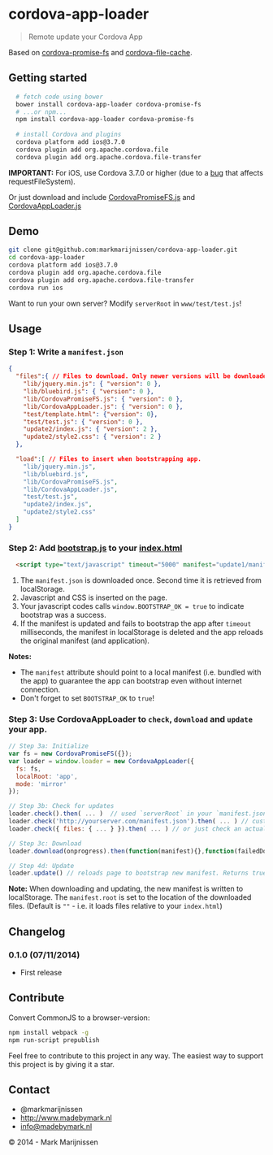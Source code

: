 cordova-app-loader
==========
> Remote update your Cordova App

Based on [cordova-promise-fs](https://github.com/markmarijnissen/cordova-promise-fs) and [cordova-file-cache](https://github.com/markmarijnissen/cordova-file-cache).

## Getting started

```bash
  # fetch code using bower
  bower install cordova-app-loader cordova-promise-fs
  # ...or npm...
  npm install cordova-app-loader cordova-promise-fs
  
  # install Cordova and plugins
  cordova platform add ios@3.7.0
  cordova plugin add org.apache.cordova.file
  cordova plugin add org.apache.cordova.file-transfer
```

**IMPORTANT:** For iOS, use Cordova 3.7.0 or higher (due to a [bug](https://github.com/AppGyver/steroids/issues/534) that affects requestFileSystem).

Or just download and include [CordovaPromiseFS.js](https://raw.githubusercontent.com/markmarijnissen/cordova-promise-fs/master/dist/CordovaPromiseFS.js) and [CordovaAppLoader.js](https://raw.githubusercontent.com/markmarijnissen/cordova-app-loader/master/www/lib/CordovaAppLoader.js)

## Demo

```bash
git clone git@github.com:markmarijnissen/cordova-app-loader.git
cd cordova-app-loader
cordova platform add ios@3.7.0
cordova plugin add org.apache.cordova.file
cordova plugin add org.apache.cordova.file-transfer
cordova run ios
```

Want to run your own server? Modify `serverRoot` in `www/test/test.js`!

## Usage

### Step 1: Write a `manifest.json`
```json
{
  "files":{ // Files to download. Only newer versions will be downloaded!
    "lib/jquery.min.js": { "version": 0 },
    "lib/bluebird.js": { "version": 0 },
    "lib/CordovaPromiseFS.js": { "version": 0 },
    "lib/CordovaAppLoader.js": { "version": 0 },
    "test/template.html": {"version": 0},
    "test/test.js": { "version": 0 },
    "update2/index.js": { "version": 2 },
    "update2/style2.css": { "version": 2 }
  }, 

  "load":[ // Files to insert when bootstrapping app.
    "lib/jquery.min.js",
    "lib/bluebird.js",
    "lib/CordovaPromiseFS.js",
    "lib/CordovaAppLoader.js",
    "test/test.js",
    "update2/index.js",
    "update2/style2.css"
  ]
}
```

### Step 2: Add [bootstrap.js](https://raw.githubusercontent.com/markmarijnissen/cordova-app-loader/master/www/bootstrap.js) to your [index.html](https://raw.githubusercontent.com/markmarijnissen/cordova-app-loader/master/www/index.html)

```html
  <script type="text/javascript" timeout="5000" manifest="update1/manifest.json" src="bootstrap.js"></script>
```

1. The `manifest.json` is downloaded once. Second time it is retrieved from localStorage.
2. Javascript and CSS is inserted on the page.
3. Your javascript codes calls `window.BOOTSTRAP_OK = true` to indicate bootstrap was a success.
4. If the manifest is updated and fails to bootstrap the app after `timeout` milliseconds, the manifest in localStorage is deleted and the app reloads the original manifest (and application).

**Notes:**
* The `manifest` attribute should point to a local manifest (i.e. bundled with the app) to guarantee the app can bootstrap even without internet connection.
* Don't forget to set `BOOTSTRAP_OK` to `true`!

### Step 3: Use CordovaAppLoader to `check`, `download` and `update` your app.
```javascript
// Step 3a: Initialize
var fs = new CordovaPromiseFS({});
var loader = window.loader = new CordovaAppLoader({
  fs: fs,
  localRoot: 'app',
  mode: 'mirror'
});

// Step 3b: Check for updates
loader.check().then( ... )  // used `serverRoot` in your `manifest.json`
loader.check('http://yourserver.com/manifest.json').then( ... ) // custom `manifest.json` url
loader.check({ files: { ... } }).then( ... ) // or just check an actual Manifest object.

// Step 3c: Download
loader.download(onprogress).then(function(manifest){},function(failedDownloadUrlArray){ ... });

// Step 4d: Update
loader.update() // reloads page to bootstrap new manifest. Returns true if app will be updated.
```

**Note:** When downloading and updating, the new manifest is written to localStorage. The `manifest.root` is set to the location of the downloaded files. (Default is `""` - i.e. it loads files relative to your `index.html`)


## Changelog

### 0.1.0 (07/11/2014)

* First release

## Contribute

Convert CommonJS to a browser-version:
```bash
npm install webpack -g
npm run-script prepublish
```

Feel free to contribute to this project in any way. The easiest way to support this project is by giving it a star.

## Contact
-   @markmarijnissen
-   http://www.madebymark.nl
-   info@madebymark.nl

© 2014 - Mark Marijnissen